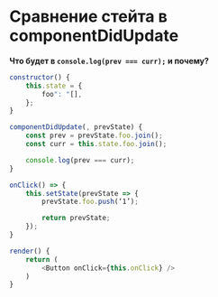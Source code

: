# Сравнение стейта в componentDidUpdate

**Что будет в `console.log(prev === curr);` и почему?**

```js
constructor() {
	this.state = {
		foo": "[],
	};
}

componentDidUpdate(, prevState) {
	const prev = prevState.foo.join();
	const curr = this.state.foo.join();

	console.log(prev === curr);
}

onClick() => {
	this.setState(prevState => {
		prevState.foo.push(‘1’);

        return prevState;
	});
}

render() {
    return (
        <Button onClick={this.onClick} />
    )
}
```
